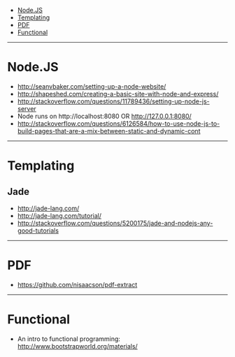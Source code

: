 + [Node.JS](#node.js)
+ [Templating](#templating)
+ [PDF](#pdf)
+ [Functional](#functional)

----

# Node.JS
+ http://seanvbaker.com/setting-up-a-node-website/
+ http://shapeshed.com/creating-a-basic-site-with-node-and-express/
+ http://stackoverflow.com/questions/11789436/setting-up-node-js-server
+ Node runs on http://localhost:8080 OR http://127.0.0.1:8080/
+ http://stackoverflow.com/questions/6126584/how-to-use-node-js-to-build-pages-that-are-a-mix-between-static-and-dynamic-cont


----

# Templating
## Jade
+ http://jade-lang.com/
+ http://jade-lang.com/tutorial/ 
+ http://stackoverflow.com/questions/5200175/jade-and-nodejs-any-good-tutorials

----

# PDF 
+ https://github.com/nisaacson/pdf-extract

----

# Functional
+ An intro to functional programming: http://www.bootstrapworld.org/materials/ 

